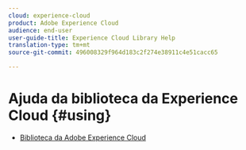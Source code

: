 ```yaml
---
cloud: experience-cloud
product: Adobe Experience Cloud
audience: end-user
user-guide-title: Experience Cloud Library Help
translation-type: tm+mt
source-git-commit: 496008329f964d183c2f274e38911c4e51cacc65

---
```



# Ajuda da biblioteca da Experience Cloud {#using}

+ [Biblioteca da Adobe Experience Cloud](c-library-about/overview.md)
